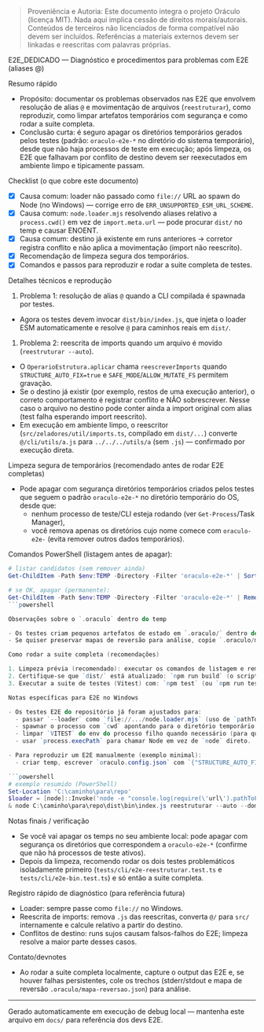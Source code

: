> Proveniência e Autoria: Este documento integra o projeto Oráculo (licença MIT).
> Nada aqui implica cessão de direitos morais/autorais.
> Conteúdos de terceiros não licenciados de forma compatível não devem ser incluídos.
> Referências a materiais externos devem ser linkadas e reescritas com palavras próprias.

E2E_DEDICADO — Diagnóstico e procedimentos para problemas com E2E (aliases @)

Resumo rápido

- Propósito: documentar os problemas observados nas E2E que envolvem resolução de alias `@` e movimentação de arquivos (`reestruturar`), como reproduzir, como limpar artefatos temporários com segurança e como rodar a suite completa.
- Conclusão curta: é seguro apagar os diretórios temporários gerados pelos testes (padrão: `oraculo-e2e-*` no diretório do sistema temporário), desde que não haja processos de teste em execução; após limpeza, os E2E que falhavam por conflito de destino devem ser reexecutados em ambiente limpo e tipicamente passam.

Checklist (o que cobre este documento)

- [x] Causa comum: loader não passado como `file://` URL ao spawn do Node (no Windows) — corrige erro de `ERR_UNSUPPORTED_ESM_URL_SCHEME`.
- [x] Causa comum: `node.loader.mjs` resolvendo aliases relativo a `process.cwd()` em vez de `import.meta.url` — pode procurar `dist/` no temp e causar ENOENT.
- [x] Causa comum: destino já existente em runs anteriores → corretor registra conflito e não aplica a movimentação (import não reescrito).
- [x] Recomendação de limpeza segura dos temporários.
- [x] Comandos e passos para reproduzir e rodar a suite completa de testes.

Detalhes técnicos e reprodução

1. Problema 1: resolução de alias `@` quando a CLI compilada é spawnada por testes.

- Agora os testes devem invocar `dist/bin/index.js`, que injeta o loader ESM automaticamente e resolve `@` para caminhos reais em `dist/`.

1. Problema 2: reescrita de imports quando um arquivo é movido (`reestruturar --auto`).

- O `OperarioEstrutura.aplicar` chama `reescreverImports` quando `STRUCTURE_AUTO_FIX=true` e `SAFE_MODE`/`ALLOW_MUTATE_FS` permitem gravação.
- Se o destino já existir (por exemplo, restos de uma execução anterior), o correto comportamento é registrar conflito e NÃO sobrescrever. Nesse caso o arquivo no destino pode conter ainda a import original com alias (test falha esperando import reescrito).
- Em execução em ambiente limpo, o reescritor (`src/zeladores/util/imports.ts`, compilado em `dist/...`) converte `@/cli/utils/a.js` para `../../../utils/a` (sem `.js`) — confirmado por execução direta.

Limpeza segura de temporários (recomendado antes de rodar E2E completas)

- Pode apagar com segurança diretórios temporários criados pelos testes que seguem o padrão `oraculo-e2e-*` no diretório temporário do OS, desde que:
  - nenhum processo de teste/CLI esteja rodando (ver `Get-Process`/Task Manager),
  - você remova apenas os diretórios cujo nome comece com `oraculo-e2e-` (evita remover outros dados temporários).

Comandos PowerShell (listagem antes de apagar):

````powershell
# listar candidatos (sem remover ainda)
Get-ChildItem -Path $env:TEMP -Directory -Filter 'oraculo-e2e-*' | Sort-Object LastWriteTime -Descending | Format-List FullName,LastWriteTime

# se OK, apagar (permanente):
Get-ChildItem -Path $env:TEMP -Directory -Filter 'oraculo-e2e-*' | Remove-Item -Recurse -Force
```powershell

Observações sobre o `.oraculo` dentro do temp

- Os testes criam pequenos artefatos de estado em `.oraculo/` dentro do temp para registrar mapas de reversão e métricas. Eles também são temporários e podem ser apagados com o diretório do teste.
- Se quiser preservar mapas de reversão para análise, copie `.oraculo/mapa-reversao.json` antes de apagar.

Como rodar a suite completa (recomendações)

1. Limpeza prévia (recomendado): executar os comandos de listagem e remoção acima.
2. Certifique-se que `dist/` está atualizado: `npm run build` (o script de `pretest` do repositório pode escolher não buildar localmente; é seguro executar `npm run build`).
3. Executar a suite de testes (Vitest) com: `npm test` (ou `npm run test` dependendo do package.json).

Notas específicas para E2E no Windows

- Os testes E2E do repositório já foram ajustados para:
  - passar `--loader` como `file://.../node.loader.mjs` (uso de `pathToFileURL(resolve('node.loader.mjs')).toString()`),
  - spawnar o processo com `cwd` apontando para o diretório temporário do projeto sob teste,
  - limpar `VITEST` do env do processo filho quando necessário (para que o filho encerre normalmente),
  - usar `process.execPath` para chamar Node em vez de `node` direto.

- Para reproduzir um E2E manualmente (exemplo minimal):
  - criar temp, escrever `oraculo.config.json` com `{"STRUCTURE_AUTO_FIX":true}`, escrever os arquivos de exemplo, compilar o projeto `npm run build`, então spawnar o CLI:

```powershell
# exemplo resumido (PowerShell)
Set-Location 'C:\caminho\para\repo'
$loader = [node]::Invoke('node -e "console.log(require(\'url\').pathToFileURL(require(\'path\').resolve(\'node.loader.mjs\')).toString())"')
& node C:\caminho\para\repo\dist\bin\index.js reestruturar --auto --domains --prefer-estrategista --silence
````

Notas finais / verificação

- Se você vai apagar os temps no seu ambiente local: pode apagar com segurança os diretórios que correspondem a `oraculo-e2e-*` (confirme que não há processos de teste ativos).
- Depois da limpeza, recomendo rodar os dois testes problemáticos isoladamente primeiro (`tests/cli/e2e-reestruturar.test.ts` e `tests/cli/e2e-bin.test.ts`) e só então a suite completa.

Registro rápido de diagnóstico (para referência futura)

- Loader: sempre passe como `file://` no Windows.
- Reescrita de imports: remova `.js` das reescritas, converta `@/` para `src/` internamente e calcule relativo a partir do destino.
- Conflitos de destino: runs sujos causam falsos-falhos do E2E; limpeza resolve a maior parte desses casos.

Contato/devnotes

- Ao rodar a suite completa localmente, capture o output das E2E e, se houver falhas persistentes, cole os trechos (stderr/stdout e mapa de reversão `.oraculo/mapa-reversao.json`) para análise.

---

Gerado automaticamente em execução de debug local — mantenha este arquivo em `docs/` para referência dos devs E2E.
